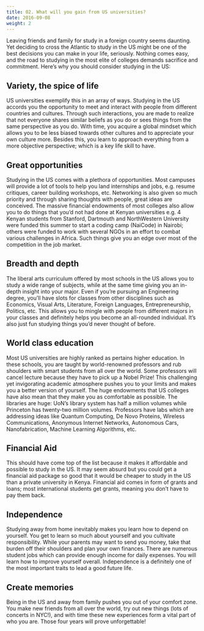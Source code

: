 ```yaml
---
title: 02. What will you gain from US universities?
date: 2016-09-08
weight: 2
---
```


Leaving friends and family for study in a foreign country seems daunting. Yet deciding to cross the Atlantic to study in the US might be one of the best decisions you can make in your life, seriously. Nothing comes easy, and the road to studying in the most elite of colleges demands sacrifice and commitment. Here’s why you should consider studying in the US:

## Variety, the spice of life

US universities exemplify this in an array of ways. Studying in the US accords you the opportunity to meet and interact with people from different countries and cultures. Through such interactions, you are made to realize that not everyone shares similar beliefs as you do or sees things from the same perspective as you do. With time, you acquire a global mindset which allows you to be less biased towards other cultures and to appreciate your own culture more. Besides this, you learn to approach everything from a more objective perspective; which is a key life skill to have.

## Great opportunities

Studying in the US comes with a plethora of opportunities. Most campuses will provide a lot of tools to help you land internships and jobs, e.g. resume critiques, career building workshops, etc. Networking is also given so much priority and through sharing thoughts with people, great ideas are conceived. The massive financial endowments of most colleges also allow you to do things that you’d not had done at Kenyan universities e.g. 4 Kenyan students from Stanford, Dartmouth and NorthWestern University were funded this summer to start a coding camp (NaiCode) in Nairobi; others were funded to work with several NGOs in an effort to combat various challenges in Africa. Such things give you an edge over most of the competition in the job market.

## Breadth and depth

The liberal arts curriculum offered by most schools in the US allows you to study a wide range of subjects, while at the same time giving you an in-depth insight into your major. Even if you’re pursuing an Engineering degree, you’ll have slots for classes from other disciplines such as Economics, Visual Arts, Literature, Foreign Languages, Entrepreneurship, Politics, etc. This allows you to mingle with people from different majors in your classes and definitely helps you become an all-rounded individual. It’s also just fun studying things you’d never thought of before.

## World class education

Most US universities are highly ranked as pertains higher education. In these schools, you are taught by world-renowned professors and rub shoulders with smart students from all over the world. Some professors will cancel lecture because they have to pick up a Nobel Prize! This challenging yet invigorating academic atmosphere pushes you to your limits and makes you a better version of yourself. The huge endowments that US colleges have also mean that they make you as comfortable as possible. The libraries are huge: UoN’s library system has half a million volumes while Princeton has twenty-two million volumes. Professors have labs which are addressing ideas like Quantum Computing, De Novo Proteins, Wireless Communications, Anonymous Internet Networks, Autonomous Cars, Nanofabrication, Machine Learning Algorithms, etc.

## Financial Aid

This should have come top of the list because it makes it affordable and possible to study in the US. It may seem absurd but you could get a financial aid package so good that it would be cheaper to study in the US than a private university in Kenya. Financial aid comes in form of grants and loans; most international students get grants, meaning you don’t have to pay them back.

## Independence

Studying away from home inevitably makes you learn how to depend on yourself. You get to learn so much about yourself and you cultivate responsibility. While your parents may want to send you money, take that burden off their shoulders and plan your own finances. There are numerous student jobs which can provide enough income for daily expenses. You will learn how to improve yourself overall. Independence is a definitely one of the most important traits to lead a good future life.

## Create memories

Being in the US and away from family pushes you out of your comfort zone. You make new friends from all over the world, try out new things (lots of concerts in NYC!), and with time these new experiences form a vital part of who you are. Those four years will prove unforgettable!
